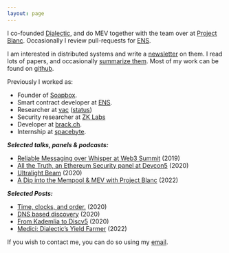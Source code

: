 ```yaml
---
layout: page
---
```

I co-founded [Dialectic](http://dialectic.ch/), and do MEV together with the team over at [Project Blanc](http://projectblanc.ch/). Occasionally I review pull-requests for [ENS](https://ens.domains).

I am interested in distributed systems and write a [newsletter](https://distsys.substack.com/) on them. I read lots of papers, and occasionally [summarize them](https://github.com/decanus/research/). Most of my work can be found on [github](https://github.com/decanus/).

Previously I worked as:
 - Founder of [Soapbox](https://soapbox.social).
 - Smart contract developer at [ENS](https://ens.domains).
 - Researcher at [vac](https://vac.dev) ([status](https://status.im))
 - Security researcher at [ZK Labs](https://zklabs.io/) 
 - Developer at [brack.ch](https://brack.ch).
 - Internship at [spacebyte](https://spacebyte.com/).

***Selected talks, panels & podcasts:***

- [Reliable Messaging over Whisper at Web3 Summit](https://www.youtube.com/watch?v=WMPw0dNyNmM) (2019)
- [All the Truth, an Ethereum Security panel at Devcon5](https://www.youtube.com/watch?v=dHxa7qWZCYo) (2020)
- [Ultralight Beam](https://www.youtube.com/watch?v=OxEYV3fZ6Pk) (2020)
- [A Dip into the Mempool & MEV with Project Blanc](https://zeroknowledge.fm/216-2/) (2022)

***Selected Posts:***

 - [Time, clocks, and order.](./_posts/2020-01-06-time-clocks-and-order.md) (2020)
 - [DNS based discovery](https://vac.dev/dns-based-discovery) (2020)
 - [From Kademlia to Discv5](https://vac.dev/kademlia-to-discv5) (2020)
 - [Medici: Dialectic’s Yield Farmer](https://dialectic.ch/editorial/medici-dialectics-yield-farmer) (2022)

If you wish to contact me, you can do so using my [email](mailto:dean@eigenmann.me).
